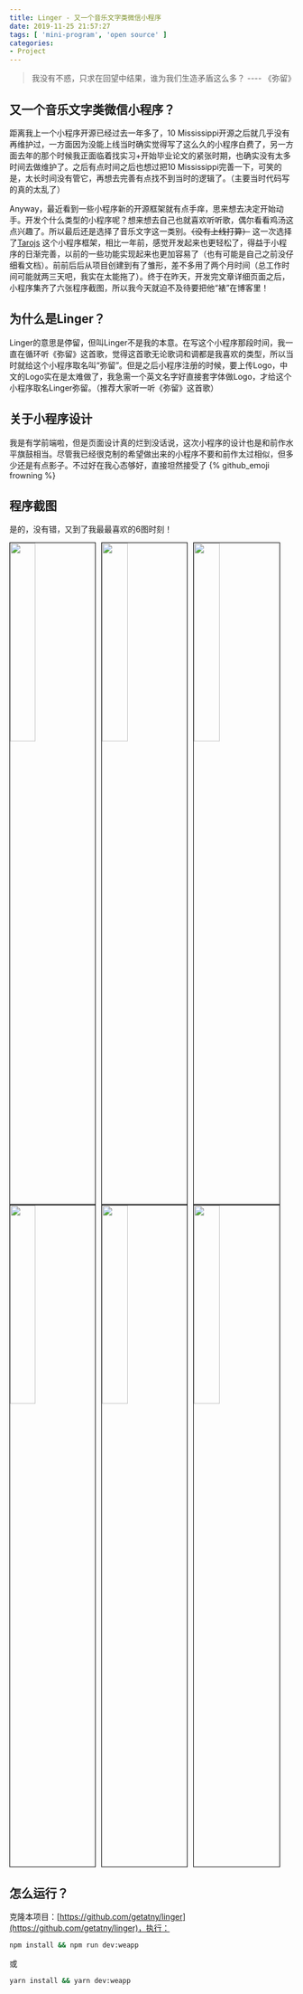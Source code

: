 ```yaml
---
title: Linger - 又一个音乐文字类微信小程序
date: 2019-11-25 21:57:27
tags: [ 'mini-program', 'open source' ]
categories: 
- Project
---
```

> 我没有不惑，只求在回望中结果，谁为我们生造矛盾这么多？ ---- 《弥留》

<!-- more -->

## 又一个音乐文字类微信小程序？

距离我上一个小程序开源已经过去一年多了，10 Mississippi开源之后就几乎没有再维护过，一方面因为没能上线当时确实觉得写了这么久的小程序白费了，另一方面去年的那个时候我正面临着找实习+开始毕业论文的紧张时期，也确实没有太多时间去做维护了。之后有点时间之后也想过把10 Mississippi完善一下，可笑的是，太长时间没有管它，再想去完善有点找不到当时的逻辑了。（主要当时代码写的真的太乱了）

Anyway，最近看到一些小程序新的开源框架就有点手痒，思来想去决定开始动手。开发个什么类型的小程序呢？想来想去自己也就喜欢听听歌，偶尔看看鸡汤这点兴趣了。所以最后还是选择了音乐文字这一类别。~~（没有上线打算）~~ 这一次选择了[Tarojs]( https://taro-docs.jd.com/taro/docs/README.html ) 这个小程序框架，相比一年前，感觉开发起来也更轻松了，得益于小程序的日渐完善，以前的一些功能实现起来也更加容易了（也有可能是自己之前没仔细看文档）。前前后后从项目创建到有了雏形，差不多用了两个月时间（总工作时间可能就两三天吧，我实在太能拖了）。终于在昨天，开发完文章详细页面之后，小程序集齐了六张程序截图，所以我今天就迫不及待要把他“裱”在博客里！

## 为什么是Linger？

Linger的意思是停留，但叫Linger不是我的本意。在写这个小程序那段时间，我一直在循环听《弥留》这首歌，觉得这首歌无论歌词和调都是我喜欢的类型，所以当时就给这个小程序取名叫“弥留”。但是之后小程序注册的时候，要上传Logo，中文的Logo实在是太难做了，我急需一个英文名字好直接套字体做Logo，才给这个小程序取名Linger弥留。（推荐大家听一听《弥留》这首歌）

## 关于小程序设计

我是有学前端啦，但是页面设计真的烂到没话说，这次小程序的设计也是和前作水平旗鼓相当。尽管我已经很克制的希望做出来的小程序不要和前作太过相似，但多少还是有点影子。不过好在我心态够好，直接坦然接受了 {% github_emoji frowning %}

## 程序截图

是的，没有错，又到了我最最喜欢的6图时刻！

<img src="https://s2.ax1x.com/2019/11/17/MD7YE4.md.jpg" width="30%" style="margin-right: 10px; border: 1px solid #000; float: left;" /><img src="https://s2.ax1x.com/2019/11/17/MD7tUJ.md.jpg" width="30%" style="margin-right: 10px; border: 1px solid #000; float: left;" /><img src="https://s2.ax1x.com/2019/11/24/MXNTjH.md.png" width="30%" style="margin-right: 10px; border: 1px solid #000; float: left;" />

<img src="https://s2.ax1x.com/2019/11/20/Mh80AK.md.png" width="30%" style="margin-right: 10px; border: 1px solid #000; float: left;" /><img src="https://s2.ax1x.com/2019/11/24/MXNoge.md.png" width="30%" style="margin-right: 10px; border: 1px solid #000; float: left;" /><img src="https://s2.ax1x.com/2019/11/17/MD7N59.md.png" width="30%" style="margin-right: 10px; border: 1px solid #000; float: left;" />

<div style="clear: both;"></div>

## 怎么运行？

克隆本项目：[https://github.com/getatny/linger](https://github.com/getatny/linger)，执行：

```bash
npm install && npm run dev:weapp
```

或

```bash
yarn install && yarn dev:weapp
```
